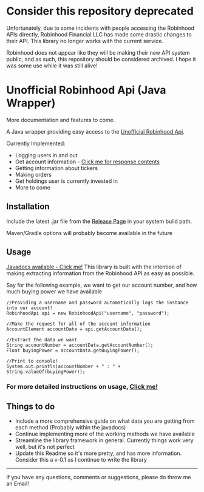 
# Consider this repository deprecated

Unfortunately, due to some incidents with people accessing the Robinhood APIs directly, Robinhood Financial LLC has made some drastic changes to their API. This library no longer works with the current service. 

Robinhood does not appear like they will be making their new API system public, and as such, this repository should be considered archived. I hope it was some use while it was still alive!

# Unofficial Robinhood Api (Java Wrapper)

More documentation and features to come. 

A Java wrapper providing easy access to the [Unofficial Robinhood Api](https://github.com/sanko/Robinhood).

Currently Implemented:

* Logging users in and out
* Get account information - [Click me for response contents](https://github.com/sanko/Robinhood/blob/master/Account.md#gather-list-of-accounts)
* Getting information about tickers
* Making orders
* Get holdings user is currently invested in
* More to come


## Installation

Include the latest .jar file from the [Release Page](https://github.com/ConradWeiser/Unofficial-Robinhood-Api/releases) in your system build path.

Maven/Gradle options will probably become available in the future


## Usage

[Javadocs available - Click me!](https://conradweiser.github.io/Unofficial-Robinhood-Api/)
This library is built with the intention of making extracting information from the Robinhood API as easy as possible. 

Say for the following example, we want to get our account number, and how much buying power we have available

```
//Providing a username and password automatically logs the instance into our account!
RobinhoodApi api = new RobinhoodApi("username", "password");
    
//Make the request for all of the account information
AccountElement accountData = api.getAccountData();
    
//Extract the data we want
String accountNumber = accountData.getAccountNumber();
Float buyingPower = accountData.getBuyingPower();
    
//Print to console!
System.out.println(accountNumber + " : " + String.valueOf(buyingPower));
```

### For more detailed instructions on usage, [Click me!](https://github.com/ConradWeiser/Unofficial-Robinhood-Api/blob/master/Usage.md)

## Things to do

* Include a more comprehensive guide on what data you are getting from each method (Probably within the javadocs)
* Continue implementing more of the working methods we have available
* Streamline the library framework in general. Currently things work very well, but it's not perfect
* Update this Readme so it's more pretty, and has more information. Consider this a v-0.1 as I continue to write the library

____

If you have any questions, comments or suggestions, please do throw me an Email! 
    
    
